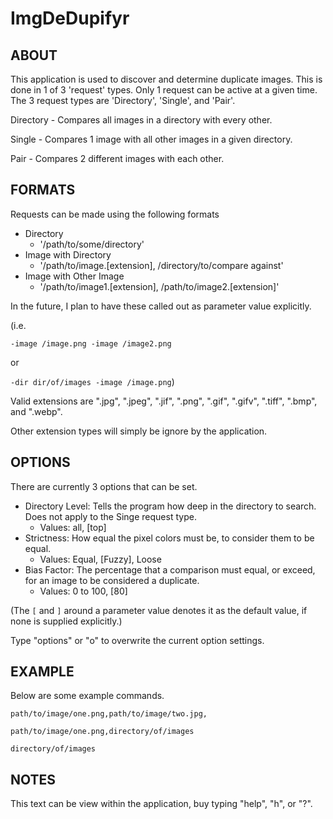 # ImgDeDupifyr

## ABOUT
This application is used to discover and determine duplicate images.
This is done in 1 of 3 'request' types. Only 1 request can be active at a given time.
The 3 request types are 
    'Directory',
    'Single',
    and 'Pair'.

Directory - Compares all images in a directory with every other.

Single    - Compares 1 image with all other images in a given directory.

Pair      - Compares 2 different images with each other.

## FORMATS
Requests can be made using the following formats
- Directory
  - '/path/to/some/directory'
- Image with Directory
  - '/path/to/image.[extension], /directory/to/compare against'
- Image with Other Image
  - '/path/to/image1.[extension], /path/to/image2.[extension]'

In the future, I plan to have these called out as parameter value explicitly.

(i.e. 

`-image /image.png -image /image2.png`

or 

`-dir dir/of/images -image /image.png`)

Valid extensions are 
    ".jpg",
    ".jpeg",
    ".jif",
    ".png",
    ".gif",
    ".gifv",
    ".tiff",
    ".bmp",
    and ".webp".

Other extension types will simply be ignore by the application.

## OPTIONS
There are currently 3 options that can be set.

- Directory Level: Tells the program how deep in the directory to search. Does not apply to the Singe request type.
    - Values: all, [top]
- Strictness: How equal the pixel colors must be, to consider them to be equal.
    - Values: Equal, [Fuzzy], Loose
- Bias Factor: The percentage that a comparison must equal, or exceed, for an image to be considered a duplicate.
    - Values: 0 to 100, [80]

(The `[` and `]` around a parameter value denotes it as the default value, if none is supplied explicitly.)

Type
    "options"
    or "o"
to overwrite the current option settings.

## EXAMPLE
Below are some example commands.

`path/to/image/one.png,path/to/image/two.jpg,`

`path/to/image/one.png,directory/of/images`

`directory/of/images`

## NOTES
This text can be view within the application, buy typing 
    "help",
    "h",
    or "?".
